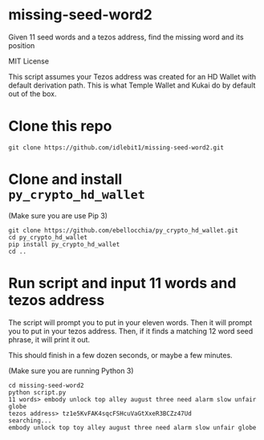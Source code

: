 # missing-seed-word2
Given 11 seed words and a tezos address, find the missing word and its position

MIT License

This script assumes your Tezos address was created for an HD Wallet with default derivation path. This is what Temple Wallet and Kukai do by default out of the box. 

# Clone this repo

```
git clone https://github.com/idlebit1/missing-seed-word2.git
```

# Clone and install `py_crypto_hd_wallet`

(Make sure you are use Pip 3)

```
git clone https://github.com/ebellocchia/py_crypto_hd_wallet.git
cd py_crypto_hd_wallet
pip install py_crypto_hd_wallet
cd ..
```

# Run script and input 11 words and tezos address

The script will prompt you to put in your eleven words. Then it will prompt you to put in your tezos address. Then, if it finds a matching 12 word seed phrase, it will print it out.

This should finish in a few dozen seconds, or maybe a few minutes.

(Make sure you are running Python 3)

```
cd missing-seed-word2
python script.py
11 words> embody unlock top alley august three need alarm slow unfair globe
tezos address> tz1e5KvFAK4sqcFSHcuVaGtXxeR3BCZz47Ud
searching...
embody unlock top toy alley august three need alarm slow unfair globe
```
